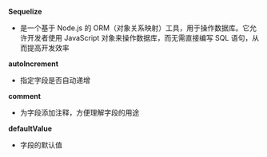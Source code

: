 **Sequelize**
 - 是一个基于 Node.js 的 ORM（对象关系映射）工具，用于操作数据库。它允许开发者使用 JavaScript 对象来操作数据库，而无需直接编写 SQL 语句，从而提高开发效率

 **autoIncrement**
 - 指定字段是否自动递增

 **comment**
 - 为字段添加注释，方便理解字段的用途

 **defaultValue**
 - 字段的默认值 